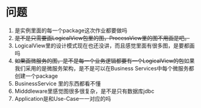 # 问题

1. 是实例里面的每一个package这次作业都要做吗
2. ~~是不是只需要画LogicalView包里的图，ProcessView里的图不用画是吧。~~
3. LogicalView里的设计模式现在也还没讲，而且感觉里面有很多图，是要都画吗
4. ~~如果画微服务的图，是不是每一个业务逻辑都要有一个LogicalView的包~~如果我们采用的是微服务架构，是不是可以在Business Services中每个微服务都创建一个package
5. BusinessService 里的东西都看不懂
6. Midddleware里感觉图很多很复杂，是不是只有数据库jdbc
7. Application是和Use-Case一一对应的吗

